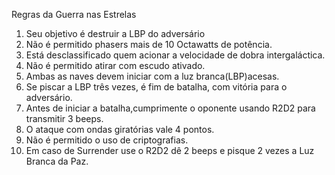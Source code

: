 Regras da Guerra nas Estrelas

1. Seu objetivo é destruir a LBP do adversário
2. Não é permitido phasers mais de 10 Octawatts de potência.
3. Está desclassificado quem acionar a velocidade de dobra intergaláctica.
4. Não é permitido atirar com escudo ativado.
5. Ambas as naves devem iniciar com a luz branca(LBP)acesas.
6. Se piscar a LBP três vezes, é fim de batalha, com vitória para o adversário.
7. Antes de iniciar a batalha,cumprimente o oponente usando R2D2 para transmitir 3 beeps.
8. O ataque com ondas giratórias vale 4 pontos.
9. Não é permitido o uso de criptografias.
10. Em caso de Surrender  use o R2D2 dê 2 beeps e pisque 2 vezes a Luz Branca da Paz.
